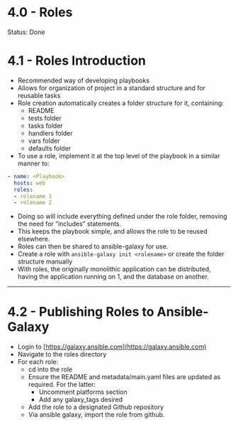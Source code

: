 # 4.0 - Roles

Status: Done

# 4.1 - Roles Introduction

- Recommended way of developing playbooks
- Allows for organization of project in a standard structure and for reusable tasks
- Role creation automatically creates a folder structure for it, containing:
    - README
    - tests folder
    - tasks folder
    - handlers folder
    - vars folder
    - defaults folder
- To use a role, implement it at the top level of the playbook in a similar manner to:

```yaml
- name: <Playbook>
  hosts: web
  roles:
  - rolename 1
  - rolename 2
```

- Doing so will include everything defined under the role folder, removing the need for “includes” statements.
- This keeps the playbook simple, and allows the role to be reused elsewhere.
- Roles can then be shared to ansible-galaxy for use.
- Create a role with `ansible-galaxy init <rolename>`  or create the folder structure manually
- With roles, the originally monolithic application can be distributed, having the application running on 1, and the database on another.

---

# 4.2 - Publishing Roles to Ansible-Galaxy

- Login to [https://galaxy.ansible.com](https://galaxy.ansible.com)
- Navigate to the roles directory
- For each role:
    - cd into the role
    - Ensure the README and metadata/main.yaml files are updated as required. For the latter:
        - Uncomment platforms section
        - Add any galaxy_tags desired
    - Add the role to a designated Github repository
    - Via ansible galaxy, import the role from github.